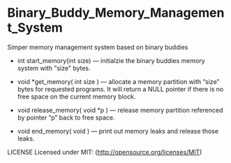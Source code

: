 # Binary_Buddy_Memory_Management_System
Simper memory management system based on binary buddies

- int start_memory(int size) — initialzie the binary buddies memory system with "size" bytes.

- void *get_memory( int size ) — allocate a memory partition with “size” bytes for requested programs. It will return a
NULL pointer if there is no free space on the current memory block.

- void release_memory( void *p ) — release memory partition referenced by pointer “p” back to free space.

- void end_memory( void ) — print out memory leaks and release those leaks. 

LICENSE
Licensed under MIT: (http://opensource.org/licenses/MIT)
